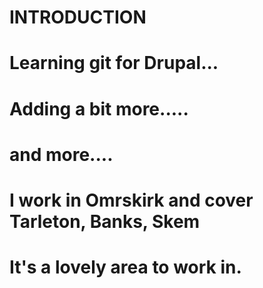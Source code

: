  # INTRODUCTION
 
 # Learning git for Drupal...
 # Adding a bit more.....
 # and more....
 # I work in Omrskirk and cover Tarleton, Banks, Skem
 # It's a lovely area to work in.

